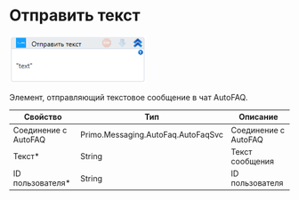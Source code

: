 # Отправить текст

![](<../../../../.gitbook/assets/image (117).png>)

Элемент, отправляющий текстовое сообщение в чат AutoFAQ.

| Свойство             | Тип                                | Описание             |
| -------------------- | ---------------------------------- | -------------------- |
| Соединение с AutoFAQ | Primo.Messaging.AutoFaq.AutoFaqSvc | Соединение с AutoFAQ |
| Текст\*              | String                             | Текст сообщения      |
| ID пользователя\*    | String                             | ID пользователя      |

